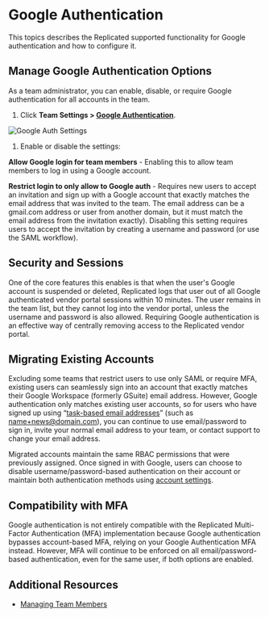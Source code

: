 # Google Authentication

This topics describes the Replicated supported functionality for Google authentication and how to configure it.

## Manage Google Authentication Options

As a team administrator, you can enable, disable, or require Google authentication for all accounts in the team.

1. Click **Team Settings > [Google Authentication](https://vendor.replicated.com/team/google-authentication)**.

  ![Google Auth Settings](/images/team-mgmt-google-auth.png)

1. Enable or disable the settings:

  **Allow Google login for team members** - Enabling this to allow team members to log in using a Google account.

  **Restrict login to only allow to Google auth** - Requires new users to accept an invitation and sign up with a Google account that exactly matches the email address that was invited to the team. The email address can be a gmail.com address or user from another domain, but it must match the email address from the invitation exactly). Disabling this setting requires users to accept the invitation by creating a username and password (or use the SAML workflow).

## Security and Sessions
One of the core features this enables is that when the user's Google account is suspended or deleted, Replicated logs that user out of all Google authenticated vendor portal sessions within 10 minutes. The user remains in the team list, but they cannot log into the vendor portal, unless the username and password is also allowed. Requiring Google authentication is an effective way of centrally removing access to the Replicated vendor portal.

## Migrating Existing Accounts
Excluding some teams that restrict users to use only SAML or require MFA, existing users can seamlessly sign into an account that exactly matches their Google Workspace (formerly GSuite) email address. However, Google authentication only matches existing user accounts, so for users who have signed up using “[task-based email addresses](https://support.google.com/a/users/answer/9308648?hl=en)” (such as name+news@domain.com), you can continue to use email/password to sign in, invite your normal email address to your team, or contact support to change your email address.

Migrated accounts maintain the same RBAC permissions that were previously assigned. Once signed in with Google, users can choose to disable username/password-based authentication on their account or maintain both authentication methods using [account settings](https://vendor.replicated.com/account-settings).

## Compatibility with MFA
Google authentication is not entirely compatible with the Replicated Multi-Factor Authentication (MFA) implementation because Google authentication bypasses account-based MFA, relying on your Google Authentication MFA instead. However, MFA will continue to be enforced on all email/password-based authentication, even for the same user, if both options are enabled.

## Additional Resources

* [Managing Team Members](team-management)
